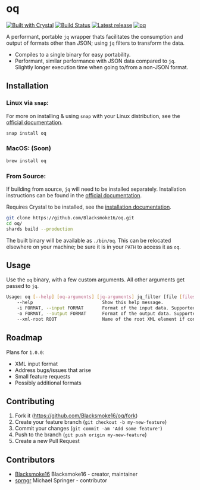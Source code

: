 # oq

[![Built with Crystal](https://img.shields.io/badge/built%20with-crystal-000000.svg?style=flat-square)](https://crystal-lang.org/)
[![Build Status](https://travis-ci.org/Blacksmoke16/oq.svg?branch=master)](https://travis-ci.org/Blacksmoke16/oq)
[![Latest release](https://img.shields.io/github/release/Blacksmoke16/oq.svg?style=flat-square)](https://github.com/Blacksmoke16/oq/releases)
[![oq](https://snapcraft.io/oq/badge.svg)](https://snapcraft.io/oq)

A performant, portable `jq` wrapper thats facilitates the consumption and output of formats other than JSON; using `jq` filters to transform the data.

* Compiles to a single binary for easy portability.
* Performant, similar performance with JSON data compared to `jq`.  Slightly longer execution time when going to/from a non-JSON format.  

## Installation

### Linux via `snap`:

For more on installing & using `snap` with your Linux distribution, see the [official documentation](https://docs.snapcraft.io/installing-snapd).

```bash
snap install oq
```

### MacOS: (Soon)

```bash
brew install oq
```

### From Source:

If building from source, `jq` will need to be installed separately. Installation instructions can be found in the [official documentation](https://stedolan.github.io/jq/).

Requires Crystal to be installed, see the [installation documentation](https://crystal-lang.org/reference/installation/).

```bash
git clone https://github.com/Blacksmoke16/oq.git
cd oq/
shards build --production
```

The built binary will be available as `./bin/oq`.  This can be relocated elsewhere on your machine; be sure it is in your `PATH` to access it as `oq`.

## Usage

Use the `oq` binary, with a few custom arguments.  All other arguments get passed to `jq`.

```bash
Usage: oq [--help] [oq-arguments] [jq-arguments] jq_filter [file [files...]]
    --help                          Show this help message.
    -i FORMAT, --input FORMAT       Format of the input data. Supported formats: json, yaml.
    -o FORMAT, --output FORMAT      Format of the output data. Supported formats: json, yaml, xml.
    --xml-root ROOT                 Name of the root XML element if converting to XML.
```

## Roadmap

Plans for `1.0.0`:

* XML input format
* Address bugs/issues that arise
* Small feature requests
* Possibly additional formats

## Contributing

1. Fork it (<https://github.com/Blacksmoke16/oq/fork>)
2. Create your feature branch (`git checkout -b my-new-feature`)
3. Commit your changes (`git commit -am 'Add some feature'`)
4. Push to the branch (`git push origin my-new-feature`)
5. Create a new Pull Request

## Contributors

- [Blacksmoke16](https://github.com/Blacksmoke16) Blacksmoke16 - creator, maintainer
- [sprngr](https://github.com/sprngr) Michael Springer - contributor
